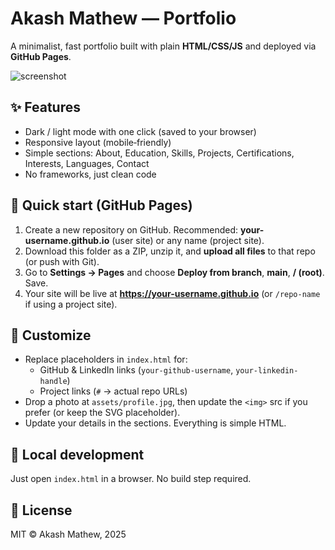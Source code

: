 # Akash Mathew — Portfolio

A minimalist, fast portfolio built with plain **HTML/CSS/JS** and deployed via **GitHub Pages**.

![screenshot](assets/profile-placeholder.svg)

## ✨ Features
- Dark / light mode with one click (saved to your browser)
- Responsive layout (mobile‑friendly)
- Simple sections: About, Education, Skills, Projects, Certifications, Interests, Languages, Contact
- No frameworks, just clean code

## 🚀 Quick start (GitHub Pages)
1. Create a new repository on GitHub. Recommended: **your-username.github.io** (user site) or any name (project site).
2. Download this folder as a ZIP, unzip it, and **upload all files** to that repo (or push with Git).
3. Go to **Settings → Pages** and choose **Deploy from branch**, **main**, **/ (root)**. Save.
4. Your site will be live at **https://your-username.github.io** (or `/repo-name` if using a project site).

## 🔧 Customize
- Replace placeholders in `index.html` for:
  - GitHub & LinkedIn links (`your-github-username`, `your-linkedin-handle`)
  - Project links (`#` → actual repo URLs)
- Drop a photo at `assets/profile.jpg`, then update the `<img>` src if you prefer (or keep the SVG placeholder).
- Update your details in the sections. Everything is simple HTML.

## 🧩 Local development
Just open `index.html` in a browser. No build step required.

## 📄 License
MIT © Akash Mathew, 2025
